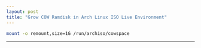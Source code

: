 ```yaml
---
layout: post
title: "Grow COW Ramdisk in Arch Linux ISO Live Environment"
---
```


```bash
mount -o remount,size=1G /run/archiso/cowspace
```

---
